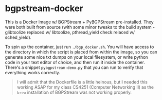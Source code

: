 # bgpstream-docker
This is a Docker Image w/ BGPStream + PyBGPStream pre-installed.
They were both built from source (with some minor tweaks to the build system - glibtoolize replaced w/ libtoolize, pthread_yield check relaced w/ sched_yield).

To spin up the container, just run `./bgp_docker.sh`. You will have access to the directory in which the script is placed from within the image, so you can generate some nice txt dumps on your local filesystem, or write python code in your text editor of choice, and then run it inside the container. There's a snippet `pybgpstream-demo.py` that you can run to verify that everything works correctly.

> I will admit that the Dockerfile is a little heinous, but I needed this working ASAP for my class CS4251 (Computer Networking II) as the `brew` installation of BGPStream was not working properly.




